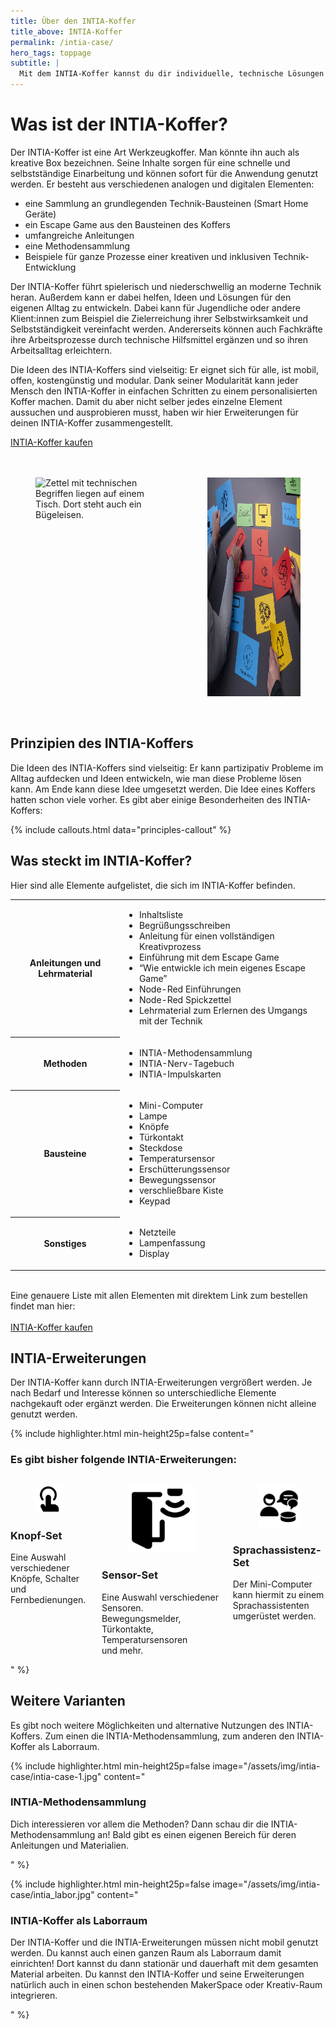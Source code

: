 ```yaml
---
title: Über den INTIA-Koffer
title_above: INTIA-Koffer
permalink: /intia-case/
hero_tags: toppage
subtitle: |
  Mit dem INTIA-Koffer kannst du dir individuelle, technische Lösungen bauen. Er lädt dazu ein, Technik spielerisch kennenzulernen. So kannst du damit zum Beispiel individuelle Lösungen für deinen Arbeitsalltag entwickeln.
---
```


# Was ist der INTIA-Koffer?

Der INTIA-Koffer ist eine Art Werkzeugkoffer. Man könnte ihn auch als kreative Box bezeichnen. Seine Inhalte sorgen für eine schnelle und selbstständige Einarbeitung und können sofort für die Anwendung genutzt werden.
Er besteht aus verschiedenen analogen und digitalen Elementen:
<br>

- eine Sammlung an grundlegenden Technik-Bausteinen (Smart Home Geräte)
- ein Escape Game aus den Bausteinen des Koffers
- umfangreiche Anleitungen
- eine Methodensammlung
- Beispiele für ganze Prozesse einer kreativen und inklusiven Technik-Entwicklung
  <br>

Der INTIA-Koffer führt spielerisch und niederschwellig an moderne Technik heran. Außerdem kann er dabei helfen, Ideen und Lösungen für den eigenen Alltag zu entwickeln. Dabei kann für Jugendliche oder andere Klient:innen zum Beispiel die Zielerreichung ihrer Selbstwirksamkeit und Selbstständigkeit vereinfacht werden. Andererseits können auch Fachkräfte ihre Arbeitsprozesse durch technische Hilfsmittel ergänzen und so ihren Arbeitsalltag erleichtern.

Die Ideen des INTIA-Koffers sind vielseitig: Er eignet sich für alle, ist mobil, offen, kostengünstig und modular. Dank seiner Modularität kann jeder Mensch den INTIA-Koffer in einfachen Schritten zu einem personalisierten Koffer machen. Damit du aber nicht selber jedes einzelne Element aussuchen und ausprobieren musst, haben wir hier Erweiterungen für deinen INTIA-Koffer zusammengestellt.

<a href='/intia-case/buy' class='button highlighter-column-button is-rounded is-dark'>
      <span>INTIA-Koffer kaufen</span>
      <span class='icon is-small'>
        <i class='fas fa-chevron-right fa-xs'></i>
      </span>
  </a>

<br>
<br>
<br>

<div class="columns is-centered is-desktop">
<div class="column is-offset-1">
<figure>
  <img src="/assets/img/intia-case/intia-case-2.jpg" alt="Zettel mit technischen Begriffen liegen auf einem Tisch. Dort steht auch ein Bügeleisen." style="height:350px;">
</figure>
</div>
<div class="column">
<figure>
  <img src="/assets/img/intia-case/intia-case-1.jpg" alt="Zettel mit technischen Begriffen liegen auf einem Tisch. Dort steht auch ein Bügeleisen." style="height:350px;">
</figure>
</div>
</div>

<br>

## Prinzipien des INTIA-Koffers

Die Ideen des INTIA-Koffers sind vielseitig: Er kann partizipativ Probleme im Alltag aufdecken und Ideen entwickeln, wie man diese Probleme lösen kann. Am Ende kann diese Idee umgesetzt werden. Die Idee eines Koffers hatten schon viele vorher. Es gibt aber einige Besonderheiten des INTIA-Koffers:

{% include callouts.html data="principles-callout" %}

## Was steckt im INTIA-Koffer?

Hier sind alle Elemente aufgelistet, die sich im INTIA-Koffer befinden.

<table class="tb">
    <tr>
       <th>Anleitungen und Lehrmaterial</th>
       <td>
          <ul>
          <li>Inhaltsliste</li>
          <li>Begrüßungsschreiben</li>
          <li>Anleitung für einen vollständigen Kreativprozess</li>
          <li>Einführung mit dem Escape Game</li>
          <li>“Wie entwickle ich mein eigenes Escape Game”</li>
          <li>Node-Red Einführungen</li>
          <li>Node-Red Spickzettel</li>
          <li>Lehrmaterial zum Erlernen des Umgangs mit der Technik</li>
          </ul>
        </td>
    </tr>
    <tr>
        <th>Methoden</th>
        <td>
          <ul>
          <li>INTIA-Methodensammlung</li>
          <li>INTIA-Nerv-Tagebuch</li>
          <li>INTIA-Impulskarten</li>
          </ul>
        </td>
    </tr>
    <tr>
       <th>Bausteine</th>
       <td>
          <ul>
          <li>Mini-Computer</li>
          <li>Lampe</li>
          <li>Knöpfe</li>
          <li>Türkontakt</li>
          <li>Steckdose</li>
          <li>Temperatursensor</li>
          <li>Erschütterungssensor</li>
          <li>Bewegungssensor</li>
          <li>verschließbare Kiste</li>
          <li>Keypad</li>
          </ul>
        </td>
    </tr>
    <tr>
       <th>Sonstiges</th>
       <td>
          <ul>
          <li>Netzteile</li>
          <li>Lampenfassung</li>
          <li>Display</li>
          </ul>
        </td>
    </tr>
</table>

<br>
Eine genauere Liste mit allen Elementen mit direktem Link zum bestellen findet man hier:
<br><br>
<a href='/intia-case/buy' class='button highlighter-column-button is-rounded is-dark'>
      <span>INTIA-Koffer kaufen</span>
      <span class='icon is-small'>
        <i class='fas fa-chevron-right fa-xs'></i>
      </span>
  </a>

## INTIA-Erweiterungen

Der INTIA-Koffer kann durch INTIA-Erweiterungen vergrößert werden. Je nach Bedarf und Interesse können so unterschiedliche Elemente nachgekauft oder ergänzt werden. Die Erweiterungen können nicht alleine genutzt werden.

{% include highlighter.html min-height25p=false content="

### Es gibt bisher folgende INTIA-Erweiterungen:

<div class='columns'>
<div class='column is-one-third has-text-centered'>
  <figure class='image'>
    <img class='with-zone' src='/assets/img/intia-case/icons/sl_touch_400px.png'>
  </figure>
      <h3>Knopf-Set</h3>
      Eine Auswahl verschiedener Knöpfe, Schalter und Fernbedienungen.
</div>
<div class='column is-one-third has-text-centered'>
  <figure class='image'>
    <img class='with-zone' src='/assets/img/intia-case/icons/sl_smart-door_400px.png'>
  </figure>
      <h3>Sensor-Set</h3>
      Eine Auswahl verschiedener Sensoren. Bewegungsmelder, Türkontakte, Temperatursensoren und mehr.
</div>
<div class='column is-one-third has-text-centered'>
  <figure class='image'>
    <img class='with-zone' src='/assets/img/intia-case/icons/sprachassistenz_schwarz_400px.png'>
  </figure>
      <h3>Sprachassistenz-Set</h3>
      Der Mini-Computer kann hiermit zu einem Sprachassistenten umgerüstet werden.
</div>
</div>

" %}

## Weitere Varianten

Es gibt noch weitere Möglichkeiten und alternative Nutzungen des INTIA-Koffers. Zum einen die INTIA-Methodensammlung, zum anderen den INTIA-Koffer als Laborraum.

{% include highlighter.html min-height25p=false image="/assets/img/intia-case/intia-case-1.jpg" content="

### INTIA-Methodensammlung

Dich interessieren vor allem die Methoden? Dann schau dir die INTIA-Methodensammlung an! Bald gibt es einen eigenen Bereich für deren Anleitungen und Materialien.

" %}

{% include highlighter.html min-height25p=false image="/assets/img/intia-case/intia_labor.jpg" content="

### INTIA-Koffer als Laborraum

Der INTIA-Koffer und die INTIA-Erweiterungen müssen nicht mobil genutzt werden. Du kannst auch einen ganzen Raum als Laborraum damit einrichten! Dort kannst du dann stationär und dauerhaft mit dem gesamten Material arbeiten. Du kannst den INTIA-Koffer und seine Erweiterungen natürlich auch in einen schon bestehenden MakerSpace oder Kreativ-Raum integrieren.

" %}
